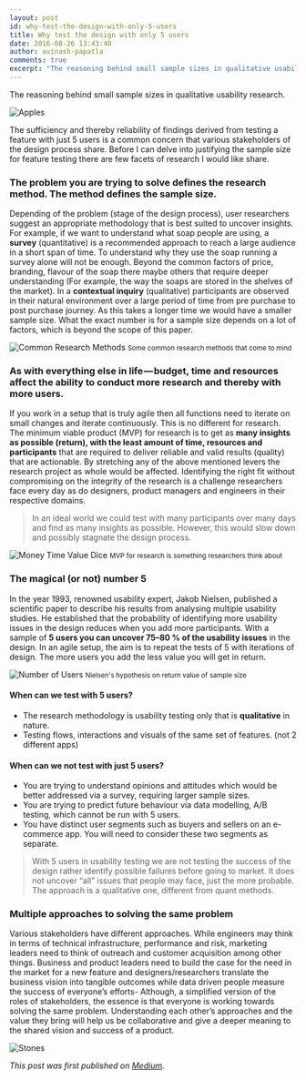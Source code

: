 ```yaml
---
layout: post
id: why-test-the-design-with-only-5-users
title: Why test the design with only 5 users
date: 2016-08-26 13:43:40
author: avinash-papatla
comments: true
excerpt: "The reasoning behind small sample sizes in qualitative usability research."
---
```


The reasoning behind small sample sizes in qualitative usability research.

![Apples](/img/why-test-design/apples.jpg)

The sufficiency and thereby reliability of findings derived from testing a feature with just 5 users is a common concern that various stakeholders of the design process share. Before I can delve into justifying the sample size for feature testing there are few facets of research I would like share.

### The problem you are trying to solve defines the research method. The method defines the sample size.

Depending of the problem (stage of the design process), user researchers suggest an appropriate methodology that is best suited to uncover insights. For example, if we want to understand what soap people are using, a **survey** (quantitative) is a recommended approach to reach a large audience in a short span of time. To understand why they use the soap running a survey alone will not be enough. Beyond the common factors of price, branding, flavour of the soap there maybe others that require deeper understanding (For example, the way the soaps are stored in the shelves of the market). In a **contextual inquiry** (qualitative) participants are observed in their natural environment over a large period of time from pre purchase to post purchase journey. As this takes a longer time we would have a smaller sample size. What the exact number is for a sample size depends on a lot of factors, which is beyond the scope of this paper.

<div class="post-image-section">
  <img alt="Common Research Methods" src="/img/why-test-design/common-research-methods.png">
  <small class="post-image-caption">Some common research methods that come to mind</small>
</div>


### As with everything else in life — budget, time and resources affect the ability to conduct more research and thereby with more users.

If you work in a setup that is truly agile then all functions need to iterate on small changes and iterate continuously. This is no different for research. The minimum viable product (MVP) for research is to get as **many insights as possible (return), with the least amount of time, resources and participants** that are required to deliver reliable and valid results (quality) that are actionable. By stretching any of the above mentioned levers the research project as whole would be affected. Identifying the right fit without compromising on the integrity of the research is a challenge researchers face every day as do designers, product managers and engineers in their respective domains.

> In an ideal world we could test with many participants over many days and find as many insights as possible. However, this would slow down and possibly stagnate the design process.

<div class="post-image-section">
  <img alt="Money Time Value Dice" src="/img/why-test-design/dice.png">
  <small class="post-image-caption">MVP for research is something researchers think about</small>
</div>

### The magical (or not) number 5

In the year 1993, renowned usability expert, Jakob Nielsen, published a scientific paper to describe his results from analysing multiple usability studies. He established that the probability of identifying more usability issues in the design reduces when you add more participants. With a sample of **5 users you can uncover 75–80 % of the usability issues** in the design. In an agile setup, the aim is to repeat the tests of 5 with iterations of design. The more users you add the less value you will get in return.

<div class="post-image-section">
  <img alt="Number of Users" src="/img/why-test-design/number-of-users.gif">
  <small class="post-image-caption">Nielsen's hypothesis on return value of sample size</small>
</div>

#### When can we test with 5 users?

- The research methodology is usability testing only that is **qualitative** in nature.
- Testing flows, interactions and visuals of the same set of features. (not 2 different apps)

#### When can we not test with just 5 users?
- You are trying to understand opinions and attitudes which would be better addressed via a survey, requiring larger sample sizes.
- You are trying to predict future behaviour via data modelling, A/B testing, which cannot be run with 5 users.
- You have distinct user segments such as buyers and sellers on an e-commerce app. You will need to consider these two segments as separate.

> With 5 users in usability testing we are not testing the success of the design rather identify possible failures before going to market. It does not uncover “all” issues that people may face, just the more probable. The approach is a qualitative one, different from quant methods.

### Multiple approaches to solving the same problem

Various stakeholders have different approaches. While engineers may think in terms of technical infrastructure, performance and risk, marketing leaders need to think of outreach and customer acquisition among other things. Business and product leaders need to build the case for the need in the market for a new feature and designers/researchers translate the business vision into tangible outcomes while data driven people measure the success of everyone’s efforts- Although, a simplified version of the roles of stakeholders, the essence is that everyone is working towards solving the same problem. Understanding each other’s approaches and the value they bring will help us be collaborative and give a deeper meaning to the shared vision and success of a product.

![Stones](/img/why-test-design/stones.jpg)

*This post was first published on [Medium](https://medium.com/@apops1/why-test-the-design-with-only-5-users-493a4c63ecf6).*

